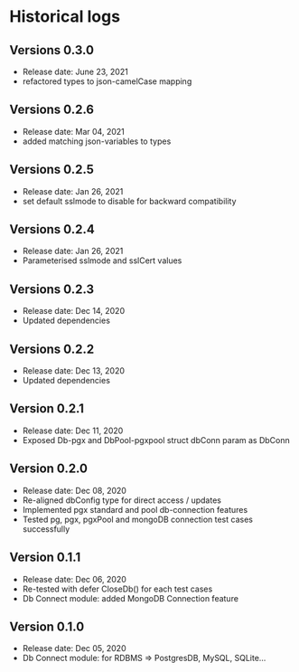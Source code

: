 # Historical logs

## Versions 0.3.0
- Release date: June 23, 2021
- refactored types to json-camelCase mapping


## Versions 0.2.6
- Release date: Mar 04, 2021
- added matching json-variables to types


## Versions 0.2.5
- Release date: Jan 26, 2021
- set default sslmode to disable for backward compatibility

## Versions 0.2.4
- Release date: Jan 26, 2021
- Parameterised sslmode and sslCert values

## Versions 0.2.3
- Release date: Dec 14, 2020
- Updated dependencies

## Versions 0.2.2
- Release date: Dec 13, 2020
- Updated dependencies

## Version 0.2.1
- Release date: Dec 11, 2020
- Exposed Db-pgx and DbPool-pgxpool struct dbConn param as DbConn

## Version 0.2.0

- Release date: Dec 08, 2020
- Re-aligned dbConfig type for direct access / updates
- Implemented pgx standard and pool db-connection features
- Tested pg, pgx, pgxPool and mongoDB connection test cases successfully

## Version 0.1.1

- Release date: Dec 06, 2020
- Re-tested with defer CloseDb() for each test cases
- Db Connect module: added MongoDB Connection feature

## Version 0.1.0

- Release date: Dec 05, 2020
- Db Connect module: for RDBMS => PostgresDB, MySQL, SQLite...
